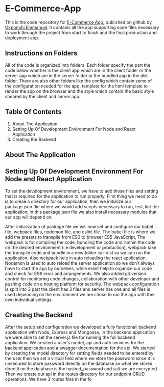 # E-Commerce-App
This is the code repository for [E-Commerce App](https://github.com/eaglesdgreat/E-Commerce-App.git), published on github by [Okponobi Emmanuel](https://github.com/eaglesdgreat). It contains all the app supporting code files necessary to work through the project from start to finish and the final production and deployment app.

## Instructions on Folders
All of the code is organized into folders. Each folder specify the part the code below whether is the client app which are in the client folder or the server app which are in the server folder or the bundled app in the dist folder. There are also other folders like the config which contain some of the configuration needed for the app, template for the html template to render the app on the browser and the style which contain the basic style sheared by the client and server app.

## Table Of Contents
1. About The Application
2. Setting Up Of Development Environment For Node and React Application
3. Creating the Backend

## About The Application

## Setting Up Of Development Environment For Node and React Application
To set the development environment, we have to add those files and setting that is required for the application to run properly. First thing we need to do is to creae a directory for our application, then we initialize our package.json flie where we would add scripts necessary to run, test, lint the application, in this package.json file we also install necessary modules that our app will depend on.

After initialization of package file we will now set and configure our babel file, webpack files, nodemon file, and eslint file. The babel file is where we add the presets to transpile from ES6 to browser ES5 JavaScript, The webpack is for compiling the code, bundling the code and runnin the code on the desired environment (i.e development or production), webpack take the transpile code and bundle in a new folder call dist so we can run the application. Also webpack help in auto reloading the react application. Nodemon is used to auto reload the server application so we don't always have to start the app by ourselves, while eslint help to organize our code and check for ES6 error and arrangements. We also added git version control for monitoring code changes, collaboration with other developer and pushing code on a hosting platform for security.
The webpack configuration is split into 3 part the client has 3 files and server has one and all files is used depending on the environment we are chose to run the app with their own individual settings.

## Creating the Backend
After the setup and configuration we developed a fully functionall backend application with Node, Express and Mongoose, In the backend application we were able to set the server.js file for running the full backend application. We created a user's model, api and auth services for the backend application and a swagger documentation for the api. 
We started by creating the model directory for setting fields needed to be entered by the user then we set a virtual field where we store the password since it is unsecured to store password directly on the database so what we stored directlt on the database is the hashed_password and salt we are encrypted. Then we create our api in the routes directory for our endpoint CRUD operations. We have 3 routes files in the fo
